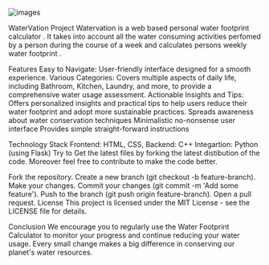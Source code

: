 ![images](https://github.com/user-attachments/assets/aaabc8aa-73ae-40ab-bac8-76cc4861c490)

WaterVation Project 
Watervation is a web based personal water footprint calculator . It takes into account all the water consuming activities perfomed by a person during the course of a week and calculates 
persons weekly water footprint .

Features
Easy to Navigate: User-friendly interface designed for a smooth experience.
Various Categories: Covers multiple aspects of daily life, including Bathroom, Kitchen, Laundry, and more, to provide a comprehensive water usage assessment.
Actionable Insights and Tips: Offers personalized insights and practical tips to help users reduce their water footprint and adopt more sustainable practices.
Spreads awareness about water conservation techniques
Minimalistic no-nonsense user interface
Provides simple straight-forward instructions

Technology Stack
Frontend: HTML, CSS, 
Backend: C++
Integartion: Python (using Flask)
Try to Get the latest files by forking the latest distibution of the code. Moreover feel free to contribute to make the code better.

Fork the repository.
Create a new branch (git checkout -b feature-branch).
Make your changes.
Commit your changes (git commit -m 'Add some feature').
Push to the branch (git push origin feature-branch).
Open a pull request.
License
This project is licensed under the MIT License - see the LICENSE file for details.

Conclusion
We encourage you to regularly use the Water Footprint Calculator to monitor your progress and continue reducing your water usage. Every small change makes a big difference in conserving our planet's water resources.

